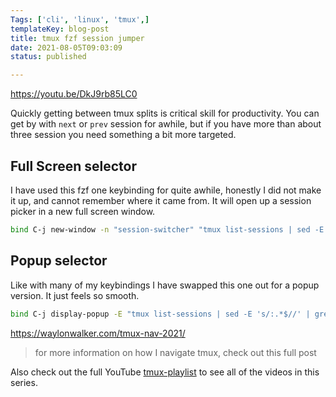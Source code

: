 ```yaml
---
Tags: ['cli', 'linux', 'tmux',]
templateKey: blog-post
title: tmux fzf session jumper
date: 2021-08-05T09:03:09
status: published

---
```


https://youtu.be/DkJ9rb85LC0

Quickly getting between tmux splits is critical skill for productivity.  You
can get by with `next` or `prev` session for awhile, but if you have more than
about three session you need something a bit more targeted.


## Full Screen selector

I have used this fzf one keybinding for quite awhile,  honestly I did not make
it up, and cannot remember where it came from. It will open up a session picker
in a new full screen window.

``` bash
bind C-j new-window -n "session-switcher" "tmux list-sessions | sed -E 's/:.*$//' | grep -v \"^$(tmux display-message -p '#S')\$\" | fzf --reverse | xargs tmux switch-client -t"
```

## Popup selector

Like with many of my keybindings I have swapped this one out for a popup
version.  It just feels so smooth.

``` bash
bind C-j display-popup -E "tmux list-sessions | sed -E 's/:.*$//' | grep -v \"^$(tmux display-message -p '#S')\$\" | fzf --reverse | xargs tmux switch-client -t"
```

https://waylonwalker.com/tmux-nav-2021/

> for more information on how I navigate tmux, check out this full post


Also check out the full YouTube
[tmux-playlist](https://www.youtube.com/playlist?list=PLTRNG6WIHETB4reAxbWza3CZeP9KL6Bkr)
to see all of the videos in this series.
